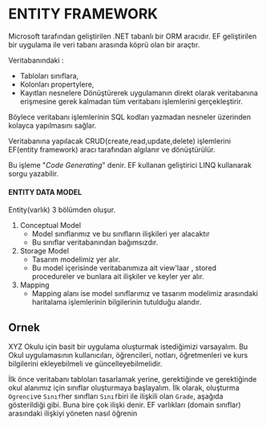 # ENTITY FRAMEWORK

Microsoft tarafından geliştirilen .NET tabanlı bir ORM aracıdır.
EF geliştirilen bir uygulama ile veri tabanı arasında köprü olan bir araçtır.


Veritabanındaki :

 - Tabloları sınıflara,
 - Kolonları propertylere,
 - Kayıtları nesnelere
 Dönüştürerek uygulamanın direkt olarak veritabanına erişmesine gerek kalmadan tüm veritabanı işlemlerini gerçekleştirir.

Böylece veritabanı işlemlerinin SQL kodları yazmadan nesneler üzerinden kolayca yapılmasını sağlar.

Veritabanına yapılacak CRUD(create,read,update,delete) işlemlerini EF(entity framework) aracı tarafından algılanır ve dönüştürülür.

Bu işleme "*Code Generating*" denir.  EF kullanan geliştirici LINQ kullanarak sorgu yazabilir.

#### ENTITY DATA MODEL
Entity(varlık) 3 bölümden oluşur.

 1.  Conceptual Model 
	   - Model sınıflarımız ve bu sınıfların ilişkileri yer alacaktır 
	   - Bu sınıflar veritabanından bağımsızdır.
2.  Storage Model
	  - Tasarım modelimiz yer alır.
	  - Bu model içerisinde veritabanımıza ait view'laar , stored procedureler ve bunlara ait ilişkiler ve keyler yer alır.
3. Mapping
	  - Mapping alanı ise model sınıflarımız ve tasarım modelimiz arasındaki haritalama işlemlerinin bilgilerinin tutulduğu alandır.

Ornek
-
XYZ Okulu için basit bir uygulama oluşturmak istediğimizi varsayalım. Bu Okul uygulamasının kullanıcıları, öğrencileri, notları, öğretmenleri ve kurs bilgilerini ekleyebilmeli ve güncelleyebilmelidir.

İlk önce veritabanı tabloları tasarlamak yerine, gerektiğinde ve gerektiğinde okul alanımız için sınıflar oluşturmaya başlayalım. İlk olarak, oluşturma `Ogrenci`ve `Sınıf`her sınıfları `Sınıf`biri ile ilişkili olan `Grade`, aşağıda gösterildiği gibi. Buna bire çok ilişki denir. EF varlıkları (domain sınıflar) arasındaki ilişkiyi yöneten nasıl öğrenin
<!--stackedit_data:
eyJoaXN0b3J5IjpbMzk0NjYxMjM4LDE1MjA4MTA3MTAsLTE5NT
cyMDQxODIsLTExNDQ4MDAwNDQsLTQ1MzQ1MDI3MiwxNjU2NDgx
MDUxLDE1MzQ2MTQ3MzYsMTI3NjY4MzU1NiwtMTgwMTU5NzE0M1
19
-->